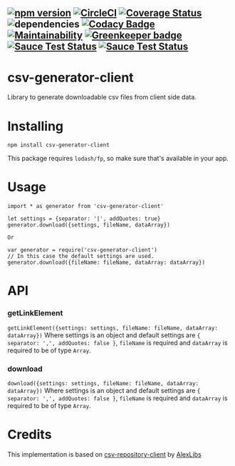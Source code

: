 [![npm version](https://badge.fury.io/js/csv-generator-client.svg)](https://badge.fury.io/js/csv-generator-client)
[![CircleCI](https://circleci.com/gh/smartprocure/csv-generator-client.svg?style=svg)](https://circleci.com/gh/smartprocure/csv-generator-client)
[![Coverage Status](https://coveralls.io/repos/github/smartprocure/csv-generator-client/badge.svg?branch=master)](https://coveralls.io/github/smartprocure/csv-generator-client?branch=master)
![dependencies](https://david-dm.org/smartprocure/csv-generator-client.svg)
[![Codacy Badge](https://api.codacy.com/project/badge/Grade/4de5e2d3d41d401d887d7db49d3a7e88)](https://www.codacy.com/app/geosp/csv-generator-client_2?utm_source=github.com&amp;utm_medium=referral&amp;utm_content=smartprocure/csv-generator-client&amp;utm_campaign=Badge_Grade)
[![Maintainability](https://api.codeclimate.com/v1/badges/5f3b4045e0b8f003d424/maintainability)](https://codeclimate.com/github/smartprocure/csv-generator-client/maintainability)
[![Greenkeeper badge](https://badges.greenkeeper.io/smartprocure/csv-generator-client.svg)](https://greenkeeper.io/)
[![Sauce Test Status](https://saucelabs.com/browser-matrix/smartprocure.svg)](https://saucelabs.com/u/smartprocure)
[![Sauce Test Status](https://saucelabs.com/buildstatus/smartprocure)](https://saucelabs.com/u/smartprocure)
---
# csv-generator-client
Library to generate downloadable csv files from client side data. 

# Installing
`npm install csv-generator-client`

This package requires `lodash/fp`, so make sure that's available in your app.

# Usage
```
import * as generator from 'csv-generator-client'

let settings = {separator: '|', addQuotes: true}
generator.download({settings, fileName, dataArray})

Or

var generator = require('csv-generator-client')
// In this case the default settings are used.
generator.download({fileName: fileName, dataArray: dataArray})

```
# API

### getLinkElement
`getLinkElement({settings: settings, fileName: fileName, dataArray: dataArray})` Where settings is an object and default settings are  `{ separator: ',', addQuotes: false }`, `fileName` is required and `dataArray` is required to be of type `Array`.

### download
`download({settings: settings, fileName: fileName, dataArray: dataArray})` Where settings is an object and default settings are  `{ separator: ',', addQuotes: false }`, `fileName` is required and `dataArray` is required to be of type `Array`.


# Credits
This implementation is based on [csv-repository-client](https://github.com/AlexLibs/client-side-csv-generator) by [AlexLibs](https://github.com/AlexLibs)
